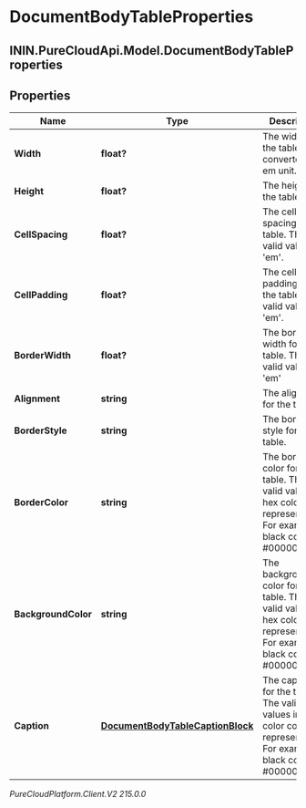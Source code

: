 # DocumentBodyTableProperties

## ININ.PureCloudApi.Model.DocumentBodyTableProperties

## Properties

|Name | Type | Description | Notes|
|------------ | ------------- | ------------- | -------------|
| **Width** | **float?** | The width of the table converted to em unit. | [optional] |
| **Height** | **float?** | The height for the table. | [optional] |
| **CellSpacing** | **float?** | The cell spacing for the table. The valid values in &#39;em&#39;. | [optional] |
| **CellPadding** | **float?** | The cell padding for the table. The valid values in &#39;em&#39;. | [optional] |
| **BorderWidth** | **float?** | The border width for the table. The valid values in &#39;em&#39; | [optional] |
| **Alignment** | **string** | The alignment for the table. | [optional] |
| **BorderStyle** | **string** | The border style for the table. | [optional] |
| **BorderColor** | **string** | The border color for the table. The valid values in hex color code representation. For example black color - #000000 | [optional] |
| **BackgroundColor** | **string** | The background color for the table. The valid values in hex color code representation. For example black color - #000000 | [optional] |
| **Caption** | [**DocumentBodyTableCaptionBlock**](DocumentBodyTableCaptionBlock) | The caption for the table. The valid values in hex color code representation. For example black color - #000000 | [optional] |



_PureCloudPlatform.Client.V2 215.0.0_
